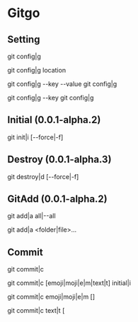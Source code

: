 # Gitgo

## Setting

<!-- open config with $EDITOR -->
git config|g
<!-- open config location -->
git config|g location
<!-- set config by key and value -->
git config|g --key <key> --value <value>
git config|g <key> <value>
<!-- get config by key -->
git config|g --key <key>
git config|g <key>

## Initial (0.0.1-alpha.2)

<!-- create .git folder -->
git init|i [--force|-f]

## Destroy (0.0.1-alpha.3)

<!-- delete .git folder -->
git destroy|d [--force|-f]

## GitAdd (0.0.1-alpha.2)

<!-- add every changes -->
git add|a all|--all
<!-- add only input folders|files -->
git add|a <folder|file>...

## Commit

<!-- open commitment prompt -->
git commit|c
<!-- commit with default inital commit -->
git commit|c [emoji|moji|e|m|text|t] initial|i
<!-- change commit with emoji -->
git commit|c emoji|moji|e|m [<message>]
<!-- change commit with text -->
git commit|c text|t [<title>] [<message>]

## Push

<!-- push code and create upstream -->
git push|p set|s <repository> <link> [<branch>]
<!-- push code -->
git push|p [--force|-f] [<repository>] [<branch>]

## Pull

<!-- pull code -->
git pull|P [--force|-f] [<repository>] [<branch>]